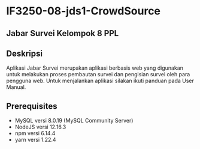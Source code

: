# IF3250-08-jds1-CrowdSource
## Jabar Survei Kelompok 8 PPL

## Deskripsi 
Aplikasi Jabar Survei merupakan aplikasi berbasis web yang digunakan untuk melakukan proses pembautan survei dan pengisian survei oleh para pengguna web. Untuk menjalankan aplikasi silakan ikuti panduan pada User Manual.

## Prerequisites
* MySQL versi 8.0.19 (MySQL Community Server)
* NodeJS  versi 12.16.3
* npm versi 6.14.4
* yarn versi 1.22.4


